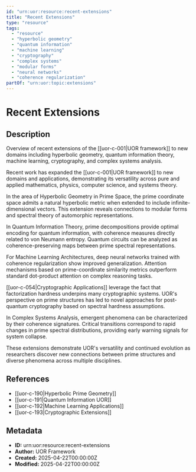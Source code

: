 ```yaml
---
id: "urn:uor:resource:recent-extensions"
title: "Recent Extensions"
type: "resource"
tags:
  - "resource"
  - "hyperbolic geometry"
  - "quantum information"
  - "machine learning"
  - "cryptography"
  - "complex systems"
  - "modular forms"
  - "neural networks"
  - "coherence regularization"
partOf: "urn:uor:topic:extensions"
---
```


# Recent Extensions

## Description

Overview of recent extensions of the [[uor-c-001|UOR framework]] to new domains including hyperbolic geometry, quantum information theory, machine learning, cryptography, and complex systems analysis.

Recent work has expanded the [[uor-c-001|UOR framework]] to new domains and applications, demonstrating its versatility across pure and applied mathematics, physics, computer science, and systems theory.

In the area of Hyperbolic Geometry in Prime Space, the prime coordinate space admits a natural hyperbolic metric when extended to include infinite-dimensional vectors. This extension reveals connections to modular forms and spectral theory of automorphic representations.

In Quantum Information Theory, prime decompositions provide optimal encoding for quantum information, with coherence measures directly related to von Neumann entropy. Quantum circuits can be analyzed as coherence-preserving maps between prime spectral representations.

For Machine Learning Architectures, deep neural networks trained with coherence regularization show improved generalization. Attention mechanisms based on prime-coordinate similarity metrics outperform standard dot-product attention on complex reasoning tasks.

[[uor-c-054|Cryptographic Applications]] leverage the fact that factorization hardness underpins many cryptographic systems. UOR's perspective on prime structures has led to novel approaches for post-quantum cryptography based on spectral hardness assumptions.

In Complex Systems Analysis, emergent phenomena can be characterized by their coherence signatures. Critical transitions correspond to rapid changes in prime spectral distributions, providing early warning signals for system collapse.

These extensions demonstrate UOR's versatility and continued evolution as researchers discover new connections between prime structures and diverse phenomena across multiple disciplines.

## References

- [[uor-c-190|Hyperbolic Prime Geometry]]
- [[uor-c-191|Quantum Information UOR]]
- [[uor-c-192|Machine Learning Applications]]
- [[uor-c-193|Cryptographic Extensions]]

## Metadata

- **ID:** urn:uor:resource:recent-extensions
- **Author:** UOR Framework
- **Created:** 2025-04-22T00:00:00Z
- **Modified:** 2025-04-22T00:00:00Z
